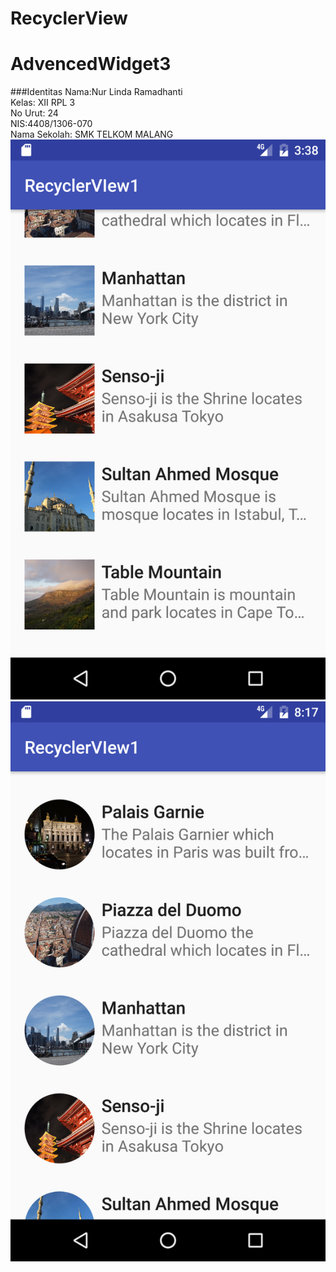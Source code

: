 # RecyclerView
# AdvencedWidget3
###Identitas 
Nama:Nur Linda Ramadhanti <br>
Kelas: XII RPL 3 <br>
No Urut: 24 <br>
NIS:4408/1306-070<br> 
Nama Sekolah: SMK TELKOM MALANG 
![Screenshot 1](/Screenshot_1478335126.png)
![Screenshot 2](/Screenshot_1478351978.png)

